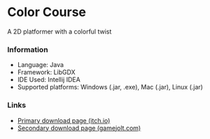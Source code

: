 # Color Course  
A 2D platformer with a colorful twist

### Information
* Language: Java
* Framework: LibGDX
* IDE Used: Intellij IDEA
* Supported platforms: Windows (.jar, .exe), Mac (.jar), Linux (.jar)

### Links
* [Primary download page (itch.io)](https://freeranger.itch.io/colorcourse)
* [Secondary download page (gamejolt.com)](https://gamejolt.com/games/colorcourse/467153)